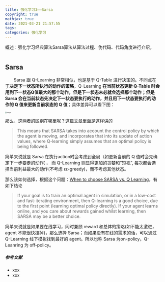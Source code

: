 ```yaml
---
title: 强化学习3——Sarsa
copyright: true
mathjax: true
date: 2021-03-21 21:57:55
tags:
categories: 强化学习
---
```


概述：强化学习经典算法Sarsa算法从算法过程、伪代码、代码角度进行介绍。

![]()

<!--more-->

## Sarsa

&emsp;&emsp;Sarsa 跟 Q-Learning 非常相似，也是基于 Q-Table 进行决策的。不同点在于**决定下一状态所执行的动作的策略**，Q-Learning **在当前状态更新 Q-Table 时会用到下一状态Q值最大的那个动作，但是下一状态未必就会选择那个动作；但是 Sarsa 会在当前状态先决定下一状态要执行的动作，并且用下一状态要执行的动作的 Q 值来更新当前状态的 Q 值**；具体差异可以看下图：

<img src="https://raw.githubusercontent.com/AnchoretY/images/master/blog/image.t9i2i16cjea.png" alt="image" style="zoom:33%;" />

那么，这两者的区别在哪里呢？[这篇文章](https://studywolf.wordpress.com/2013/07/01/reinforcement-learning-sarsa-vs-q-learning/)里面是这样讲的

> This means that SARSA takes into account the control policy by which the agent is moving, and incorporates that into its update of action values, where Q-learning simply assumes that an optimal policy is being followed. 

简单来说就是 Sarsa 在执行action时会考虑到全局（如更新当前的 Q 值时会先确定下一步要走的动作）， 而 Q-Learning 则显得更加的贪婪和”短视”, 每次都会选择当前利益最大的动作(不考虑 ϵϵ-greedy)，而不考虑其他状态。

那么该如何选择，根据这个问题：[When to choose SARSA vs. Q Learning](https://stats.stackexchange.com/questions/326788/when-to-choose-sarsa-vs-q-learning)，有如下结论

> If your goal is to train an optimal agent in simulation, or in a low-cost and fast-iterating environment, then Q-learning is a good choice, due to the first point (learning optimal policy directly). If your agent learns online, and you care about rewards gained whilst learning, then SARSA may be a better choice.

简单来说就是如果要在线学习，同时兼顾 reward 和总体的策略(如不能太激进，agent 不能很快挂掉)，那么选择 Sarsa；而如果没有在线的需求的话，可以通过 Q-Learning 线下模拟找到最好的 agent。所以也称 Sarsa 为on-policy，Q-Leanring 为 off-policy。





##### 参考文献

- xxx
- xxx
